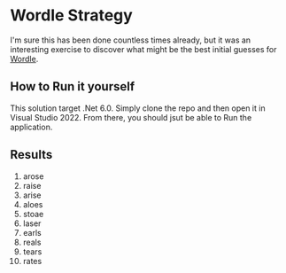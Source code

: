 # Wordle Strategy
I'm sure this has been done countless times already, but it was an interesting exercise to discover what might be the best initial guesses for [Wordle](https://www.powerlanguage.co.uk/wordle).

## How to Run it yourself
This solution target .Net 6.0. Simply clone the repo and then open it in Visual Studio 2022. From there, you should jsut be able to Run the application.

## Results
1.  arose
2.  raise
3.  arise
4.  aloes
5.  stoae
6.  laser
7.  earls
8.  reals
9.  tears
10.  rates
